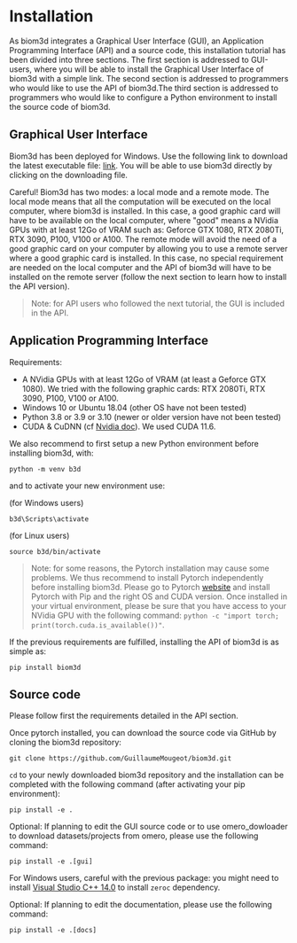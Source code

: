 # Installation 

As biom3d integrates a Graphical User Interface (GUI), an Application Programming Interface (API) and a source code, this installation tutorial has been divided into three sections. The first section is addressed to GUI-users, where you will be able to install the Graphical User Interface of biom3d with a simple link. The second section is addressed to programmers who would like to use the API of biom3d.The third section is addressed to programmers who would like to configure a Python environment to install the source code of biom3d.

## Graphical User Interface 

Biom3d has been deployed for Windows. Use the following link to download the latest executable file: [link](https://github.com/GuillaumeMougeot/biom3d/releases/). You will be able to use biom3d directly by clicking on the downloading file.

Careful! Biom3d has two modes: a local mode and a remote mode. The local mode means that all the computation will be executed on the local computer, where biom3d is installed. In this case, a good graphic card will have to be available on the local computer, where "good" means a NVidia GPUs with at least 12Go of VRAM such as: Geforce GTX 1080, RTX 2080Ti, RTX 3090, P100, V100 or A100. The remote mode will avoid the need of a good graphic card on your computer by allowing you to use a remote server where a good graphic card is installed. In this case, no special requirement are needed on the local computer and the API of biom3d will have to be installed on the remote server (follow the next section to learn how to install the API version).

> Note: for API users who followed the next tutorial, the GUI is included in the API.

## Application Programming Interface

Requirements:
* A NVidia GPUs with at least 12Go of VRAM (at least a Geforce GTX 1080). We tried with the following graphic cards: RTX 2080Ti, RTX 3090, P100, V100 or A100. 
* Windows 10 or Ubuntu 18.04 (other OS have not been tested)
* Python 3.8 or 3.9 or 3.10 (newer or older version have not been tested)
* CUDA & CuDNN (cf [Nvidia doc](https://docs.nvidia.com/cuda/cuda-installation-guide-microsoft-windows/index.html)). We used CUDA 11.6.

We also recommend to first setup a new Python environment before installing biom3d, with:

```
python -m venv b3d
```

and to activate your new environment use:

(for Windows users)
```
b3d\Scripts\activate
```

(for Linux users)
```
source b3d/bin/activate
```

> Note: for some reasons, the Pytorch installation may cause some problems. We thus recommend to install Pytorch independently before installing biom3d. Please go to Pytorch [website](https://pytorch.org/get-started/locally/) and install Pytorch with Pip and the right OS and CUDA version. Once installed in your virtual environment, please be sure that you have access to your NVidia GPU with the following command: `python -c "import torch; print(torch.cuda.is_available())"`.


If the previous requirements are fulfilled, installing the API of biom3d is as simple as:

```
pip install biom3d
```

## Source code

Please follow first the requirements detailed in the API section.

Once pytorch installed, you can download the source code via GitHub by cloning the biom3d repository:

```
git clone https://github.com/GuillaumeMougeot/biom3d.git
```

`cd` to your newly downloaded biom3d repository and the installation can be completed with the following command (after activating your pip environment):

```
pip install -e .
```

Optional: If planning to edit the GUI source code or to use omero_dowloader to download datasets/projects from omero, please use the following command:

```
pip install -e .[gui]
```

For Windows users, careful with the previous package: you might need to install [Visual Studio C++ 14.0](https://stackoverflow.com/questions/29846087/error-microsoft-visual-c-14-0-is-required-unable-to-find-vcvarsall-bat) to install `zeroc` dependency.

Optional: If planning to edit the documentation, please use the following command:

```
pip install -e .[docs]
```
